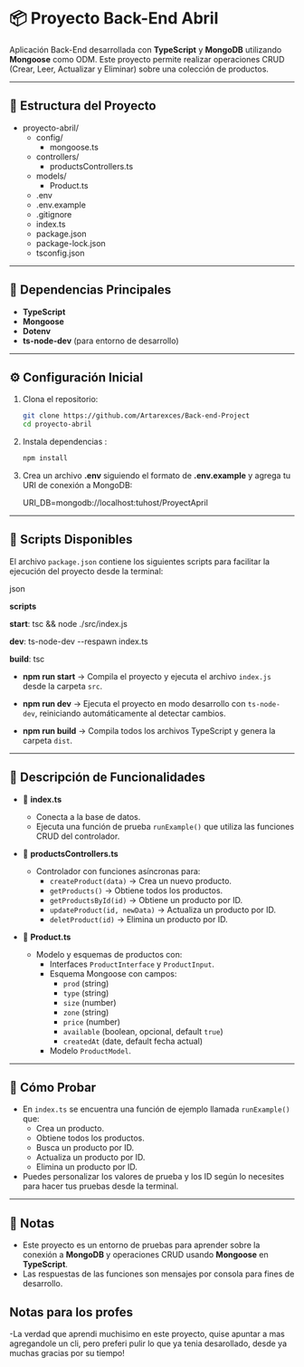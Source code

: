 # 📦 Proyecto Back-End Abril

Aplicación Back-End desarrollada con **TypeScript** y **MongoDB** utilizando **Mongoose** como ODM. Este proyecto permite realizar operaciones CRUD (Crear, Leer, Actualizar y Eliminar) sobre una colección de productos.

---

## 📁 Estructura del Proyecto

- proyecto-abril/
  - config/
    - mongoose.ts
  - controllers/
    - productsControllers.ts
  - models/
    - Product.ts
  - .env
  - .env.example
  - .gitignore
  - index.ts
  - package.json
  - package-lock.json
  - tsconfig.json

  
---

## 📌 Dependencias Principales

- **TypeScript**
- **Mongoose**
- **Dotenv**
- **ts-node-dev** (para entorno de desarrollo)

---

## ⚙️ Configuración Inicial

1. Clona el repositorio:
   ```bash
   git clone https://github.com/Artarexces/Back-end-Project
   cd proyecto-abril

2. Instala dependencias :
   ```bash
   npm install

3. Crea un archivo **.env** siguiendo el formato de **.env.example** y agrega tu URI de conexión a MongoDB:

   URI_DB=mongodb://localhost:tuhost/ProyectApril

---

## 📝 Scripts Disponibles

El archivo `package.json` contiene los siguientes scripts para facilitar la ejecución del proyecto desde la terminal:

json 

**scripts**
  
  **start**: tsc && node ./src/index.js
  
  **dev**: ts-node-dev --respawn index.ts
  
  **build**: tsc


- **npm run start** → Compila el proyecto y ejecuta el archivo `index.js` desde la carpeta `src`.

- **npm run dev** → Ejecuta el proyecto en modo desarrollo con `ts-node-dev`, reiniciando automáticamente al detectar cambios.

- **npm run build** → Compila todos los archivos TypeScript y genera la carpeta `dist`.

---

## 📖 Descripción de Funcionalidades

- 📄 **index.ts**
  - Conecta a la base de datos.
  - Ejecuta una función de prueba `runExample()` que utiliza las funciones CRUD del controlador.

- 📄 **productsControllers.ts**
  - Controlador con funciones asíncronas para:
    - `createProduct(data)` → Crea un nuevo producto.
    - `getProducts()` → Obtiene todos los productos.
    - `getProductsById(id)` → Obtiene un producto por ID.
    - `updateProduct(id, newData)` → Actualiza un producto por ID.
    - `deletProduct(id)` → Elimina un producto por ID.

- 📄 **Product.ts**
  - Modelo y esquemas de productos con:
    - Interfaces `ProductInterface` y `ProductInput`.
    - Esquema Mongoose con campos:
      - `prod` (string)
      - `type` (string)
      - `size` (number)
      - `zone` (string)
      - `price` (number)
      - `available` (boolean, opcional, default `true`)
      - `createdAt` (date, default fecha actual)
    - Modelo `ProductModel`.

---

## 🚀 Cómo Probar

- En `index.ts` se encuentra una función de ejemplo llamada `runExample()` que:
  - Crea un producto.
  - Obtiene todos los productos.
  - Busca un producto por ID.
  - Actualiza un producto por ID.
  - Elimina un producto por ID.
- Puedes personalizar los valores de prueba y los ID según lo necesites para hacer tus pruebas desde la terminal.

---

## 📌 Notas

- Este proyecto es un entorno de pruebas para aprender sobre la conexión a **MongoDB** y operaciones CRUD usando **Mongoose** en **TypeScript**.
- Las respuestas de las funciones son mensajes por consola para fines de desarrollo.

## Notas para los profes 

-La verdad que aprendi muchisimo en este proyecto, quise apuntar a mas agregandole un cli, pero preferi pulir lo que ya tenia desarollado, desde ya muchas gracias por su tiempo! 
